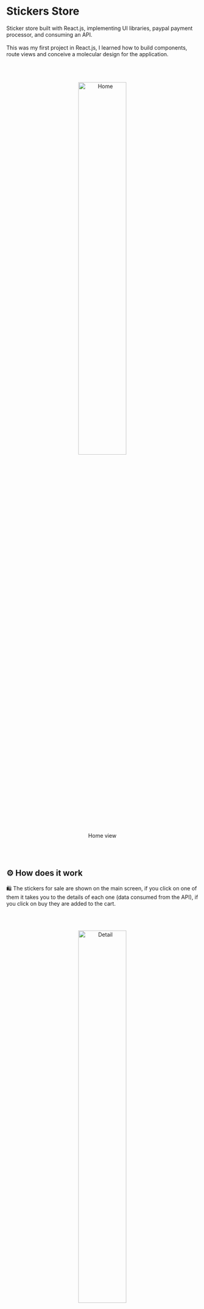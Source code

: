 # Stickers Store
Sticker store built with React.js, implementing UI libraries, paypal payment processor, and consuming an API.<br><br>
This was my first project in React.js, I learned how to build components, route views and conceive a molecular design for the application.
<br><br>
<br><br>
<div align="center">
  <img src="https://i.ibb.co/SXt0ByM/main.png" alt="Home" style=" width:50%"/>
  <p>Home view</p>
</div>

<br><br>

## :gear: How does it work

:shopping: The stickers for sale are shown on the main screen, if you click on one of them it takes you to the details of each one (data consumed from the API), if you click on buy they are added to the cart.

<br><br>

<div align="center">
  <img src="https://i.ibb.co/NN9gPW5/Detail.png" alt="Detail" style=" width:50%"/>
  <p>Detail view</p>
</div>

<br><br>

:shopping_cart: Once in the cart, the products are added and the total amount of the purchase is returned. They can also be removed from it. Finally, if you click on the buy button, a pop-up opens to register with PayPal and make the purchase

<br><br>

<div align="center">
  <img src="https://i.ibb.co/XbghtXX/Cart.png" alt="Cart" style=" width:50%"/>
  <p>Cart view</p>
</div>

<br><br>

:credit_card: Being a study project, paypal is configured in sandbox
